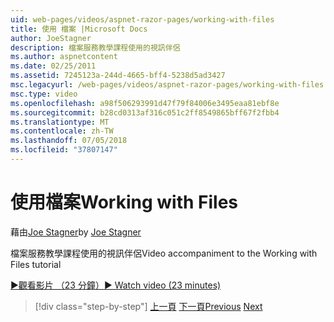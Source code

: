 ```yaml
---
uid: web-pages/videos/aspnet-razor-pages/working-with-files
title: 使用 檔案 |Microsoft Docs
author: JoeStagner
description: 檔案服務教學課程使用的視訊伴侶
ms.author: aspnetcontent
ms.date: 02/25/2011
ms.assetid: 7245123a-244d-4665-bff4-5238d5ad3427
msc.legacyurl: /web-pages/videos/aspnet-razor-pages/working-with-files
msc.type: video
ms.openlocfilehash: a98f506293991d47f79f84006e3495eaa81ebf8e
ms.sourcegitcommit: b28cd0313af316c051c2ff8549865bff67f2fbb4
ms.translationtype: MT
ms.contentlocale: zh-TW
ms.lasthandoff: 07/05/2018
ms.locfileid: "37807147"
---
```

<a name="working-with-files"></a><span data-ttu-id="acf7e-103">使用檔案</span><span class="sxs-lookup"><span data-stu-id="acf7e-103">Working with Files</span></span>
====================
<span data-ttu-id="acf7e-104">藉由[Joe Stagner](https://github.com/JoeStagner)</span><span class="sxs-lookup"><span data-stu-id="acf7e-104">by [Joe Stagner](https://github.com/JoeStagner)</span></span>

<span data-ttu-id="acf7e-105">檔案服務教學課程使用的視訊伴侶</span><span class="sxs-lookup"><span data-stu-id="acf7e-105">Video accompaniment to the Working with Files tutorial</span></span>

[<span data-ttu-id="acf7e-106">&#9654;觀看影片 （23 分鐘）</span><span class="sxs-lookup"><span data-stu-id="acf7e-106">&#9654; Watch video (23 minutes)</span></span>](https://channel9.msdn.com/Blogs/ASP-NET-Site-Videos/working-with-files)

> [!div class="step-by-step"]
> <span data-ttu-id="acf7e-107">[上一頁](displaying-data-in-a-chart-part-2.md)
> [下一頁](working-with-images.md)</span><span class="sxs-lookup"><span data-stu-id="acf7e-107">[Previous](displaying-data-in-a-chart-part-2.md)
[Next](working-with-images.md)</span></span>
